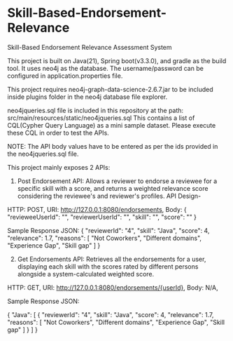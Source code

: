 # Skill-Based-Endorsement-Relevance
Skill-Based Endorsement Relevance Assessment System


This project is built on Java(21), Spring boot(v3.3.0), and gradle as the build tool. It uses neo4j as the database.
The username/password can be configured in application.properties file.

This project requires neo4j-graph-data-science-2.6.7.jar to be included inside plugins folder in the neo4j database file explorer.

neo4jqueries.sql file is included in this repository at the path: src/main/resources/static/neo4jqueries.sql
This contains a list of CQL(Cypher Query Language) as a mini sample dataset. Please execute these CQL in order to test the APIs.

NOTE: The API body values have to be entered as per the ids provided in the neo4jqueries.sql file.

This project mainly exposes 2 APIs:

1) Post Endorsement API: Allows a reviewer to endorse a reviewee for a specific skill with a score, and returns a weighted relevance score considering the reviewee's and reviewer's profiles.
API Design-

HTTP: POST,
URI: http://127.0.0.1:8080/endorsements,
Body: 
{
    "revieweeUserId": "",
    "reviewerUserId": "",
    "skill": "",
    "score": ""
}

Sample Response JSON:
{
    "reviewerId": "4",
    "skill": "Java",
    "score": 4,
    "relevance": 1.7,
    "reasons": [
        "Not Coworkers",
        "Different domains",
        "Experience Gap",
        "Skill gap"
    ]
}





2) Get Endorsements API: Retrieves all the endorsements for a user, displaying each skill with the scores rated by different persons alongside a system-calculated weighted score.

HTTP: GET,
URI: http://127.0.0.1:8080/endorsements/{userId},
Body: N/A,

Sample Response JSON:

{
    "Java": [
        {
            "reviewerId": "4",
            "skill": "Java",
            "score": 4,
            "relevance": 1.7,
            "reasons": [
                "Not Coworkers",
                "Different domains",
                "Experience Gap",
                "Skill gap"
            ]
        }
    ]
}
   
